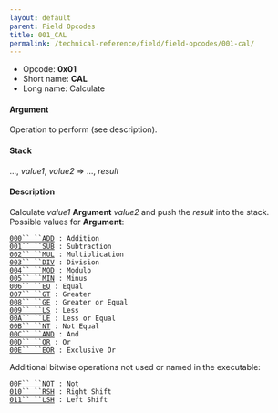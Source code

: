```yaml
---
layout: default
parent: Field Opcodes
title: 001_CAL
permalink: /technical-reference/field/field-opcodes/001-cal/
---
```


-   Opcode: **0x01**
-   Short name: **CAL**
-   Long name: Calculate

#### Argument

Operation to perform (see description).

#### Stack

..., *value1*, *value2* =&gt; ..., *result*

#### Description

Calculate *value1* **Argument** *value2* and push the *result* into the stack. Possible values for **Argument**:

[`000`` ``ADD`](001_CAL/000_ADD)` : Addition`  
[`001`` ``SUB`](001_CAL/001_SUB)` : Subtraction`  
[`002`` ``MUL`](001_CAL/002_MUL)` : Multiplication`  
[`003`` ``DIV`](001_CAL/003_DIV)` : Division`  
[`004`` ``MOD`](001_CAL/004_MOD)` : Modulo`  
[`005`` ``MIN`](001_CAL/005_MIN)` : Minus`  
[`006`` ``EQ`](001_CAL/006_EQ)` : Equal`  
[`007`` ``GT`](001_CAL/007_GT)` : Greater`  
[`008`` ``GE`](001_CAL/008_GE)` : Greater or Equal`  
[`009`` ``LS`](001_CAL/009_LS)` : Less`  
[`00A`` ``LE`](001_CAL/00A_LE)` : Less or Equal`  
[`00B`` ``NT`](001_CAL/00B_NT)` : Not Equal`  
[`00C`` ``AND`](00C_AND)` : And`  
[`00D`` ``OR`](00D_OR)` : Or`  
[`00E`` ``EOR`](00E_EOR)` : Exclusive Or`

Additional bitwise operations not used or named in the executable:

[`00F`` ``NOT`](001_CAL/00F_NOT)` : Not`  
[`010`` ``RSH`](001_CAL/010_RSH)` : Right Shift`  
[`011`` ``LSH`](001_CAL/011_LSH)` : Left Shift`
